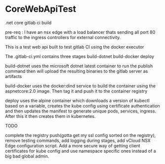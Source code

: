 # CoreWebApiTest
.net core gitlab ci build

pre-req : I have an nsx edge with a load balancer thats sending all port 80 traffic to the ingress controllers for external connectivity.

This is a test web api built to test gitlab CI using the docker executor

The .gitlab-ci.yml contains three stages
build-dotnet
build-docker
deploy

build-dotnet uses the microsoft dotnet latest container to run the publish command then will upload the resulting binaries to the gitlab server as artifacts

build-docker uses the docker:dind service to build the container using the aspnetcore:2.0 image. Then tag it and push it to the container registry

deploy uses the alpine container which downloads a version of kubectl based on a variable, creates the kube config using certificate authentication and then updates the manifest to generate unique pods, services, ingress. After this it then creates them in kubernetes.

TODO

complete the registry push(gotta get my ssl config sorted on the registry), remove testing commands, add logging during stages, add vCloud NSX Edge configuration script. Add a more secure way of getting client certificates for kube config and use namespace specific ones instead of a big bad global admin.
